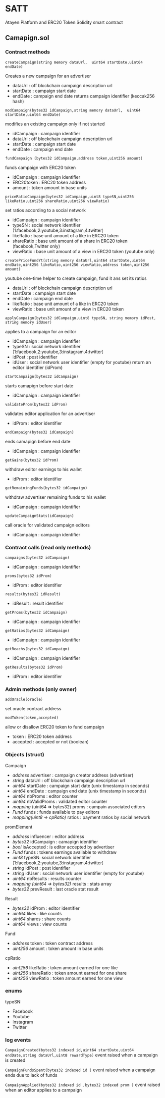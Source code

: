 # SATT
Atayen Platform and ERC20 Token Solidity smart contract

## Camapign.sol

### Contract methods
 
`createCampaign(string memory dataUrl,	uint64 startDate,uint64 endDate)`

Creates a new campaign for an advertiser
- dataUrl : off blockchain campaign description url
- startDate : campaign start date 
- endDate : campaign end date 
returns campaign identifier (keccak256 hash)


`modCampaign(bytes32 idCampaign,string memory dataUrl,	uint64 startDate,uint64 endDate)`

modifies an existing campaign only if not started
- idCampaign : campaign identifier
- dataUrl : off blockchain campaign description url
- startDate : campaign start date 
- endDate : campaign end date 


`fundCampaign (bytes32 idCampaign,address token,uint256 amount)`

funds campaign with ERC20 token
- idCampaign : campaign identifier
- ERC20token : ERC20 token address
- amount : token amount in base units


`priceRatioCampaign(bytes32 idCampaign,uint8 typeSN,uint256 likeRatio,uint256 shareRatio,uint256 viewRatio)`

set ratios according to a social network
- idCampaign : campaign identifier
- typeSN : social network identifier (1:facebook,2:youtube,3:instagram,4:twitter)
- likeRatio : base unit amount of a like in ERC20 token
- shareRatio : base unit amount of a share in ERC20 token (facebook,Twitter only)
- viewRatio : base unit amount of a view in ERC20 token  (youtube only)



`createPriceFundYt(string memory dataUrl,uint64 startDate,uint64 endDate,uint256 likeRatio,uint256 viewRatio,address token,uint256 amount)`

youtube one-time helper to create campaign, fund it ans set its ratios
- dataUrl : off blockchain campaign description url
- startDate : campaign start date 
- endDate : campaign end date 
- likeRatio : base unit amount of a like in ERC20 token
- viewRatio : base unit amount of a view in ERC20 token


`applyCampaign(bytes32 idCampaign,uint8 typeSN, string memory idPost, string memory idUser)`

applies to a campaign for an editor
- idCampaign : campaign identifier
- typeSN : social network identifier (1:facebook,2:youtube,3:instagram,4:twitter)
- idPost : post identifier
- idUser : social network user identifier (empty for youtube)
return an editor identifier (idProm)


`startCampaign(bytes32 idCampaign)`

starts camapign before start date
- idCampaign : campaign identifier


`validateProm(bytes32 idProm)`

validates editor application for an advertiser
- idProm : editor identifier


`endCampaign(bytes32 idCampaign)`

ends camapign before end date
- idCampaign : campaign identifier


`getGains(bytes32 idProm)`

withdraw editor earnings to his wallet
- idProm : editor identifier


`getRemainingFunds(bytes32 idCampaign)`

withdraw advertiser remaining funds to his wallet
- idCampaign : campaign identifier


`updateCampaignStats(idCampaign)`

call oracle for validated campaign editors
- idCampaign : campaign identifier


### Contract calls (read only methods)
 
`campaigns(bytes32 idCampaign)`

- idCampaign : campaign identifier


`proms(bytes32 idProm)`

- idProm : editor identifier


`results(bytes32 idResult)`

- idResult : result identifier


`getProms(bytes32 idCampaign)`

- idCampaign : campaign identifier


`getRatios(bytes32 idCampaign)`

- idCampaign : campaign identifier


`getReachs(bytes32 idCampaign)`

- idCampaign : campaign identifier


`getResults(bytes32 idProm)`

- idProm : editor identifier



### Admin methods (only owner)

`addOracle(oracle)`

set oracle contract address


`modToken(token,accepted)`

allow or disallow ERC20 token to fund campaign
- token : ERC20 token address
- accepted : accepted or not (boolean)



### Objects (struct)

Campaign
- *address* advertiser : campaign creator address (advertiser)
- *string* dataUrl : off blockchain campaign description url
- *uint64* startDate : campaign start date (unix timestamp in seconds)
- *uint64* endDate : campaign end date (unix timestamp in seconds)
- *uint64* nbProms : editor counter
- *uint64* nbValidProms : validated editor counter
- *mapping* (uint64 => bytes32) proms : campain associated editors
- *Fund* funds : funds available to pay editors
- *mapping(uint8 => cpRatio)* ratios : payment ratios by social network


promElement
- *address* influencer : editor address
- *bytes32* idCampaign : camapign identifier
- *bool* isAccepted : is editor accepted by advertiser
- *Fund* funds : tokens earnings available to withdraw
- *uint8* typeSN: social network identifier (1:facebook,2:youtube,3:instagram,4:twitter)
- *string* idPost : post identifier
- *string* idUser : social network user identifier (empty for youtube)
- *uint64* nbResults : results counter
- *mapping (uint64 => bytes32)* results : stats array 
- *bytes32* prevResult : last oracle stat result

Result
- *bytes32* idProm : editor identifier
- *uint64* likes : like counts
- *uint64* shares : share counts
- *uint64* views : view counts
		
Fund
- *address* token : token contract address
- *uint256* amount : token amount in base units

cpRatio
- *uint256* likeRatio : token amount earned for one like
- *uint256* shareRatio : token amount earned for one share
- *uint256* viewRatio : token amount earned for one view

### enums


typeSN
- Facebook
- Youtube
- Instagram
- Twitter

### log events

`CampaignCreated(bytes32 indexed id,uint64 startDate,uint64 endDate,string dataUrl,uint8 rewardType)`
event raised when a campaign is created

`CampaignFundsSpent(bytes32 indexed id )`
event raised when a campaign ends due to lack of funds

`CampaignApplied(bytes32 indexed id ,bytes32 indexed prom )`
event raised when an editor applies to a campaign

